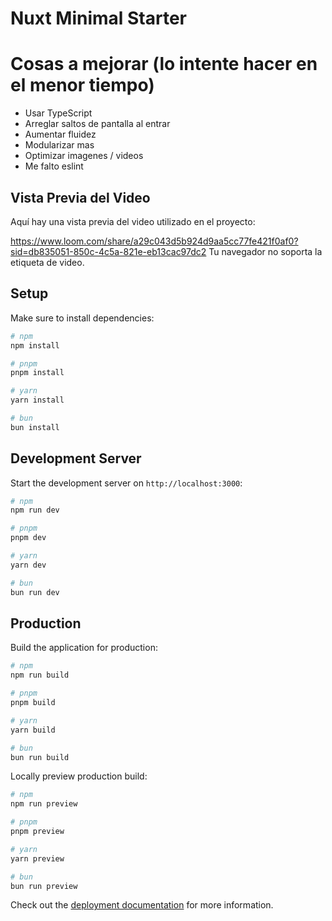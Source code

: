 # Nuxt Minimal Starter


# Cosas a mejorar (lo intente hacer en el menor tiempo)
- Usar TypeScript
- Arreglar saltos de pantalla al entrar
- Aumentar fluidez
- Modularizar mas
- Optimizar imagenes / videos
- Me falto eslint



## Vista Previa del Video

Aquí hay una vista previa del video utilizado en el proyecto:

https://www.loom.com/share/a29c043d5b924d9aa5cc77fe421f0af0?sid=db835051-850c-4c5a-821e-eb13cac97dc2
  Tu navegador no soporta la etiqueta de video.
</video>
## Setup
Make sure to install dependencies:

```bash
# npm
npm install

# pnpm
pnpm install

# yarn
yarn install

# bun
bun install
```

## Development Server

Start the development server on `http://localhost:3000`:

```bash
# npm
npm run dev

# pnpm
pnpm dev

# yarn
yarn dev

# bun
bun run dev
```

## Production

Build the application for production:

```bash
# npm
npm run build

# pnpm
pnpm build

# yarn
yarn build

# bun
bun run build
```

Locally preview production build:

```bash
# npm
npm run preview

# pnpm
pnpm preview

# yarn
yarn preview

# bun
bun run preview
```

Check out the [deployment documentation](https://nuxt.com/docs/getting-started/deployment) for more information.
